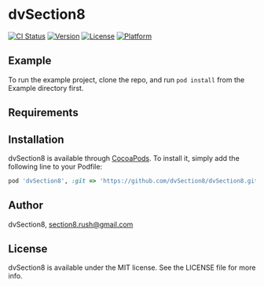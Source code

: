 # dvSection8

[![CI Status](http://img.shields.io/travis/dvSection8/dvSection8.svg?style=flat)](https://travis-ci.org/dvSection8/dvSection8)
[![Version](https://img.shields.io/cocoapods/v/dvSection8.svg?style=flat)](http://cocoapods.org/pods/dvSection8)
[![License](https://img.shields.io/cocoapods/l/dvSection8.svg?style=flat)](http://cocoapods.org/pods/dvSection8)
[![Platform](https://img.shields.io/cocoapods/p/dvSection8.svg?style=flat)](http://cocoapods.org/pods/dvSection8)

## Example

To run the example project, clone the repo, and run `pod install` from the Example directory first.

## Requirements

## Installation

dvSection8 is available through [CocoaPods](http://cocoapods.org). To install
it, simply add the following line to your Podfile:

```ruby
pod 'dvSection8', :git => 'https://github.com/dvSection8/dvSection8.git'
```

## Author

dvSection8, section8.rush@gmail.com

## License

dvSection8 is available under the MIT license. See the LICENSE file for more info.
